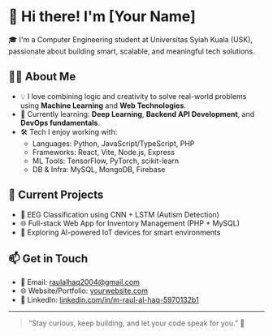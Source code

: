 # 👋 Hi there! I'm [Your Name]

🎓 I'm a Computer Engineering student at Universitas Syiah Kuala (USK), passionate about building smart, scalable, and meaningful tech solutions.

## 👨‍💻 About Me

- 💡 I love combining logic and creativity to solve real-world problems using **Machine Learning** and **Web Technologies**.
- 🌱 Currently learning: **Deep Learning**, **Backend API Development**, and **DevOps fundamentals**.
- 🛠️ Tech I enjoy working with:
  - Languages: Python, JavaScript/TypeScript, PHP
  - Frameworks: React, Vite, Node.js, Express
  - ML Tools: TensorFlow, PyTorch, scikit-learn
  - DB & Infra: MySQL, MongoDB, Firebase

## 🔭 Current Projects

- 🧠 EEG Classification using CNN + LSTM (Autism Detection)
- 🌐 Full-stack Web App for Inventory Management (PHP + MySQL)
- 🤖 Exploring AI-powered IoT devices for smart environments

## 📫 Get in Touch

- 📧 Email: [raulalhaq2004@gmail.com](raulalhaq2004@gmail.com)
- 🌐 Website/Portfolio: [yourwebsite.com](https://yourwebsite.com)
- 💼 LinkedIn: [linkedin.com/in/m-raul-al-haq-5970132b1](https://www.linkedin.com/in/m-raul-al-haq-5970132b1/)

---

> “Stay curious, keep building, and let your code speak for you.” 🚀
